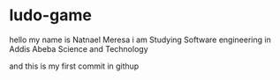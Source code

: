 # ludo-game

hello my name is Natnael Meresa i am Studying Software engineering in Addis Abeba Science and Technology

and this is my first commit in githup
